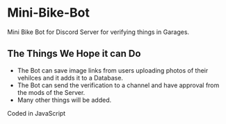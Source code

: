 # Mini-Bike-Bot
Mini Bike Bot for Discord Server for verifying things in Garages. 

## The Things We Hope it can Do

- The Bot can save image links from users uploading photos of their vehilces and it adds it to a Database. 
- The Bot can send the verification to a channel and have approval from the mods of the Server. 
- Many other things will be added. 

Coded in JavaScript 